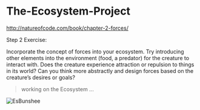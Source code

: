 # The-Ecosystem-Project
http://natureofcode.com/book/chapter-2-forces/

Step 2 Exercise:

Incorporate the concept of forces into your ecosystem. Try introducing other elements into the environment (food, a predator) for the creature to interact with. Does the creature experience attraction or repulsion to things in its world? Can you think more abstractly and design forces based on the creature’s desires or goals?

> working on the Ecosystem ...

![EsBunshee](https://i.imgur.com/rdy0j5S.jpg)
